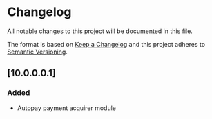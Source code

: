 # Changelog
All notable changes to this project will be documented in this file.

The format is based on [Keep a Changelog](http://keepachangelog.com/en/1.0.0/)
and this project adheres to [Semantic Versioning](http://semver.org/spec/v2.0.0.html).

## [10.0.0.0.1]
### Added
- Autopay payment acquirer module

[Unreleased]: https://gitlab.horanet.com/maximilien.tantin/payment_autopay/compare/10.0.0.0.1...HEAD
